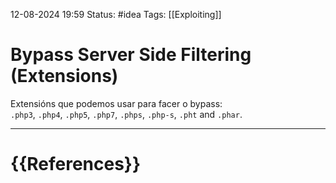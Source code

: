  12-08-2024 19:59
Status: #idea
Tags: [[Exploiting]]

# Bypass Server Side Filtering (Extensions)

Extensións que podemos usar para facer o bypass: `.php3`, `.php4`, `.php5`, `.php7`, `.phps`, `.php-s`, `.pht` and `.phar`.







---
# {{References}}